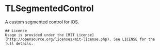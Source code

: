 # TLSegmentedControl
A custom segmented control for iOS.</br>
```
## License
Usage is provided under the [MIT License](http://opensource.org/licenses/mit-license.php). See LICENSE for the full details.
